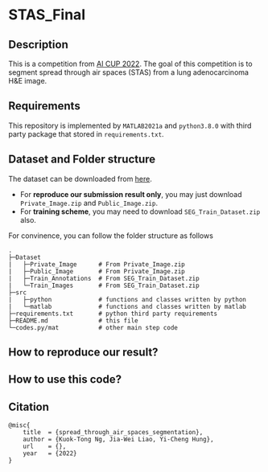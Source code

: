 # STAS_Final
## Description
This is a competition from [AI CUP 2022](https://tbrain.trendmicro.com.tw/Competitions/Details/22). The goal of this competition is to segment spread through air spaces (STAS) from a lung adenocarcinoma H&E image.

## Requirements
This repository is implemented by `MATLAB2021a` and `python3.8.0` with third party package that stored in `requirements.txt`.

## Dataset and Folder structure
The dataset can be downloaded from [here](https://tbrain.trendmicro.com.tw/Competitions/Details/22). </br>
* For **reproduce our submission result only**, you may just download `Private_Image.zip` and `Public_Image.zip`.
* For **training scheme**, you may need to download `SEG_Train_Dataset.zip` also.

For convinence, you can follow the folder structure as follows
```
.
├─Dataset
|   ├─Private_Image      # From Private_Image.zip
|   ├─Public_Image       # From Private_Image.zip
|   ├─Train_Annotations  # From SEG_Train_Dataset.zip
|   └─Train_Images       # From SEG_Train_Dataset.zip
├─src
|   ├─python             # functions and classes written by python
|   └─matlab             # functions and classes written by matlab
├─requirements.txt       # python third party requirements
├─README.md              # this file
└─codes.py/mat           # other main step code
```

## How to reproduce our result?

## How to use this code?

## Citation
```
@misc{
    title  = {spread_through_air_spaces_segmentation},
    author = {Kuok-Tong Ng, Jia-Wei Liao, Yi-Cheng Hung},
    url    = {},
    year   = {2022}
}
```
